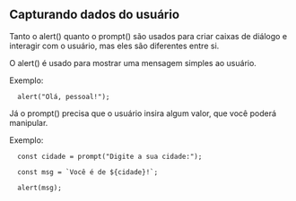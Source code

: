## Capturando dados do usuário
Tanto o alert() quanto o prompt() são usados para criar caixas de diálogo e interagir com o usuário, mas eles são diferentes entre si.

O alert() é usado para mostrar uma mensagem simples ao usuário.

Exemplo:
```
  alert("Olá, pessoal!");
```

Já o prompt() precisa que o usuário insira algum valor, que você poderá manipular.

Exemplo:
```
  const cidade = prompt("Digite a sua cidade:");

  const msg = `Você é de ${cidade}!`;

  alert(msg);
  ```